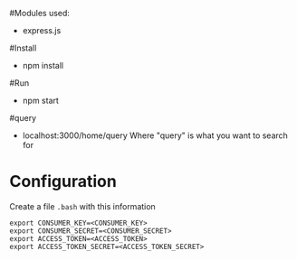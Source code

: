 #Modules used:
- express.js 

#Install
- npm install 

#Run
- npm start

#query
- localhost:3000/home/query
  Where "query" is what you want to search for 


# Configuration
Create a file `.bash` with this information
```
export CONSUMER_KEY=<CONSUMER_KEY>
export CONSUMER_SECRET=<CONSUMER_SECRET>
export ACCESS_TOKEN=<ACCESS_TOKEN>
export ACCESS_TOKEN_SECRET=<ACCESS_TOKEN_SECRET>
```
